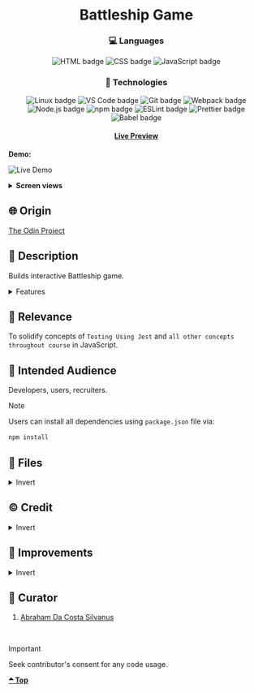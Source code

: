 <div align='center'>

# Battleship Game
</div>
<div align='center'>
    <h3>💻 Languages</h3>
    <img src="https://img.shields.io/badge/HTML5-E34F26?style=for-the-badge&logo=html5&logoColor=white" alt="HTML badge">
    <img src="https://img.shields.io/badge/CSS3-1572B6?style=for-the-badge&logo=css3&logoColor=white" alt="CSS badge">
    <img src="https://img.shields.io/badge/JavaScript-F7DF1E?style=for-the-badge&logo=javascript&logoColor=black" alt="JavaScript badge">
    <h3>🔧 Technologies</h3>
    <img src="https://img.shields.io/badge/Linux-FCC624?style=for-the-badge&logo=linux&logoColor=black" alt="Linux badge">
    <img src="https://img.shields.io/badge/VS_Code-007ACC?style=for-the-badge&logo=visual-studio-code&logoColor=white" alt="VS Code badge">
    <img src="https://img.shields.io/badge/Git-F05032?style=for-the-badge&logo=git&logoColor=white" alt="Git badge">
    <img src="https://img.shields.io/badge/Webpack-8DD6F9?style=for-the-badge&logo=webpack&logoColor=black" alt="Webpack badge">
    <img src="https://img.shields.io/badge/Node.js-43853D?style=for-the-badge&logo=node.js&logoColor=white" alt="Node.js badge">
    <img src="https://img.shields.io/badge/npm-CB3837?style=for-the-badge&logo=npm&logoColor=white" alt="npm badge">
    <img src="https://img.shields.io/badge/ESLint-4B32C3?style=for-the-badge&logo=eslint&logoColor=white" alt="ESLint badge">
    <img src="https://img.shields.io/badge/Prettier-F7B93E?style=for-the-badge&logo=prettier&logoColor=black" alt="Prettier badge">
<img src="https://img.shields.io/badge/Babel-F7B93E?style=for-the-badge&logo=babel&logoColor=black" alt="Babel badge">
    <h4><a href="https://asdacosta.github.io/battleship/">Live Preview</a></h4>
</div>

**Demo:**

![Live Demo](./readme-assets/battleship.gif)

<details>

**<summary>Screen views</summary>**

**Desktop View:**

<img src="./readme-assets/desktop.png" alt="desktop view">
<br>

**Mobile View:**

<img src="./readme-assets/mobile.png" alt="desktop view">


</details>

## 🌐 Origin
[The Odin Project](https://www.theodinproject.com/)

## 📝 Description
Builds interactive Battleship game.

<details>
<summary>Features</summary>

* Player and AI take turns attacking each others grounds.
* Interactive UX
* Real-time feedback section.
* Bulb icon to display Info to understand game.
* Spatial(3d) ⛴️ or Simple 🎨 dimension.
* Random placement and Alignment option.
* Three difficulty levels. From Smart AI to dump AI.
* Peek AI board for half a second. 🔎

</details>

## 🎯 Relevance
To solidify concepts of `Testing Using Jest` and `all other concepts throughout course` in JavaScript. 

## 👥 Intended Audience
Developers, users, recruiters.

> [!NOTE]
> Users can install all dependencies using `package.json` file via:
> ```bash
> npm install
> ```

## 📂 Files
<details>
<summary>Invert</summary>

| File | Description |
| - | - |
|`src/*`| Source files that are bundled into the output directory `dist/`.|
|`src/assets/*`| All assets(imgs, icons, vids) used in website.|
|`src/index.js`| JavaScript entry point for `src/index.html` that bundling begins.|
|`src/reset.css`| Stylesheet for `src/index.html`.|
|`src/battleground.js`| JavaScript entry point for `src/battleground.html` that bundling begins.|
|`src/battleground.css`| Stylesheet for `src/battleground.html`.|
|`src/logic.js`| Holds main logic(classes) for game.|
|`src/index.test.js`| Test file for `src/logic.js`.|
|`src/babel.config.js`| Babel configuration file.|
|`src/reset.css`| Stylesheet for resetting all styles to default.|
|`dist/*`| Output files from bundling of files in directory `src/`.|
|`dist/main.js`| Main JavaScript output file that contains the bundled JavaScript code. Code is minified and optimized for deployment (Due to mode set to production in webpack config). |
|`package*`| Contains details of project and dependencies versions.|
| `algorithm.txt` | Algorithm for `JavaScript`. |
|`readme-assets/*`| Live demo and different screen views used in `README.md`.|

</details>

## ©️ Credit
<details>
<summary>Invert</summary>

| File | Description |
| - | - |
|`src/assets/verticalship.jpg`| Photo created by Niklas Jeromin on [Pexels](https://www.pexels.com/).|
|`src/assets/ship-edit.jpg`| Photo created by Joseph Fuller on [Pexels](https://www.pexels.com/).|
|`src/assets/lamp.png`| Photo created by InfoBrother on [Flaticon](https://www.flaticon.com/).|
|`src/assets/battleship.png`| Photo created by Leremy on [Flaticon](https://www.flaticon.com/).|
|`src/assets/carrier*`| Photo created by Leremy on [Flaticon](https://www.flaticon.com/).|
|`src/assets/destroyer.png`| Photo created by Leremy on [Flaticon](https://www.flaticon.com/).|
|`src/assets/patrol-boat.png`| Photo created by Leremy on [Flaticon](https://www.flaticon.com/).|
|`src/assets/submarine.png`| Photo created by Leremy on [Flaticon](https://www.flaticon.com/).|


</details>

## 🔄 Improvements
<details>
<summary>Invert</summary>

- [ ] Make feedback section animate text (writing).
- [ ] Display current ship lives in Configuration.
- [ ] Implement button hover effect in https://lovrozagar.github.io/BattleShip/ 
- [ ] Implement a 2-player option such that players don't see each others boards.
- [ ] Add sound for attacks and feedback message voice.
- [ ] Include vertical ships.
- [ ] Use svg images and allow coloring in Configuration.

</details>

## 👤 Curator
1. [Abraham Da Costa Silvanus](https://github.com/asdacosta) 

<br>

> [!IMPORTANT]
> Seek contributor's consent for any code usage.

**[🞁 Top](#template)**